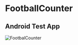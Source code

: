 # FootballCounter
## Android Test App

![FootbalCounter](https://drive.google.com/file/d/119vh_Sa95D4Su5X76_R3L6xYy4YELgRi/view?usp=sharing)



